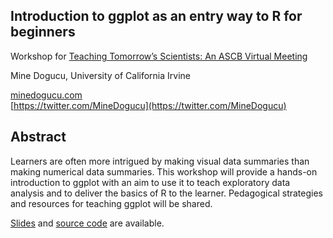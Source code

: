 ## Introduction to ggplot as an entry way to R for beginners


Workshop for [Teaching Tomorrow’s Scientists: An ASCB Virtual Meeting](https://www.ascb.org/ascb-meetings/teaching-tomorrows-scientists-an-ascb-regional-meeting-2/)

Mine Dogucu, University of California Irvine


[minedogucu.com](minedogucu.com)   
[https://twitter.com/MineDogucu](https://twitter.com/MineDogucu)


## Abstract 

Learners are often more intrigued by making visual data summaries than making numerical data summaries. This workshop will provide a hands-on introduction to ggplot with an aim to use it to teach exploratory data analysis and to deliver the basics of R to the learner. Pedagogical strategies and resources for teaching ggplot will be shared.

[Slides](https://mdogucu.github.io/talks/ascb/slides.html#1) and [source code](https://github.com/mdogucu/talks/tree/master/ascb) are available.

